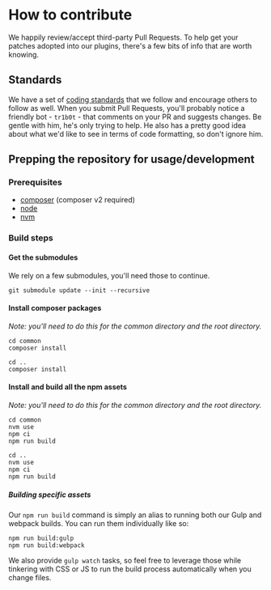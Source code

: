 # How to contribute

We happily review/accept third-party Pull Requests. To help get your
patches adopted into our plugins, there's a few bits of info that are
worth knowing.

## Standards

We have a set of [coding standards](http://the-events-calendar.github.io/products-engineering/)
that we follow and encourage others to follow as well. When you submit
Pull Requests, you'll probably notice a friendly bot - `tr1b0t` - that
comments on your PR and suggests changes. Be gentle with him, he's only
trying to help. He also has a pretty good idea about what we'd like to
see in terms of code formatting, so don't ignore him.

## Prepping the repository for usage/development

### Prerequisites

* [composer](https://getcomposer.org/download/) (composer v2 required)
* [node](https://nodejs.org/download/)
* [nvm](https://github.com/nvm-sh/nvm)

### Build steps

#### Get the submodules

We rely on a few submodules, you'll need those to continue.

```
git submodule update --init --recursive
```

#### Install composer packages

_Note: you'll need to do this for the common directory and the root directory._

```
cd common
composer install

cd ..
composer install
```

#### Install and build all the npm assets

_Note: you'll need to do this for the common directory and the root directory._

```
cd common
nvm use
npm ci
npm run build

cd ..
nvm use
npm ci
npm run build
```

##### Building specific assets

Our `npm run build` command is simply an alias to running both our Gulp and webpack builds. You can run them individually like so:

```
npm run build:gulp
npm run build:webpack
```

We also provide `gulp watch` tasks, so feel free to leverage those while tinkering with CSS or JS to run the build process automatically when you change files.
